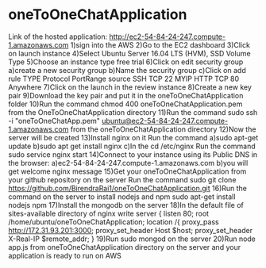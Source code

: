 # oneToOneChatApplication
Link of the hosted application:
http://ec2-54-84-24-247.compute-1.amazonaws.com
1)sign into the AWS 
2)Go to the EC2 dashboard
3)Click on launch instance
4)Select Ubuntu Server 16.04 LTS (HVM), SSD Volume Type
5)Choose an instance type free trial
6)Click on edit security group
  a)create a new security group
  b)Name the security group
  c)Click on add rule
  TYPE      Protocol    PortRange     source
  SSH       TCP          22           MYIP
  HTTP      TCP          80           Anywhere
7)Click on the launch in the review instance
8)Create a new key pair
9)Download the key pair and put it in the oneToOneChatApplication folder
10)Run the command chmod 400 oneToOneChatApplication.pem from the OneToOneChatApplication directory
11)Run the command sudo ssh -i "oneToOneChatApp.pem" ubuntu@ec2-54-84-24-247.compute-1.amazonaws.com from the 			oneToOneChatApplication directory
12)Now the server will be created
13)Install nginx on it
  Run the command
  a)sudo apt-get update
  b)sudo apt get install nginx 
  c)In the cd /etc/nginx
  Run the command sudo service nginx start
14)Connect to your instance using its Public DNS in the browser:
  a)ec2-54-84-24-247.compute-1.amazonaws.com
  b)you will get welcome nginx message
15)Get your oneToOneChatApplication from your github repository on the server
  Run the command
  sudo git clone https://github.com/BirendraRai1/oneToOneChatApplication.git
16)Run the command on the server to install nodejs and npm
  sudo apt-get install nodejs npm
17)Install the mongodb on the server
18)In the default file of sites-available directory of nginx write
  server {
	listen 80;
	root /home/ubuntu/oneToOneChatApplication;
	location /{
	proxy_pass http://172.31.93.201:3000;
	proxy_set_header Host $host;
	proxy_set_header X-Real-IP $remote_addr;
	}
19)Run sudo mongod on the server
20)Run node app.js from oneToOneChatApplication directory on the server and your application is ready to run on AWS 
